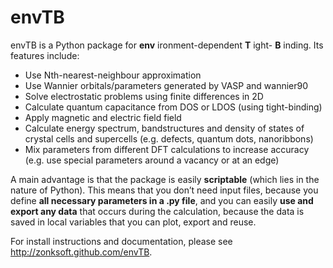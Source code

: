 envTB
=====

envTB is a Python package for **env** ironment-dependent **T** ight- **B** inding. Its features include:

* Use Nth-nearest-neighbour approximation
* Use Wannier orbitals/parameters generated by VASP and wannier90
* Solve electrostatic problems using finite differences in 2D
* Calculate quantum capacitance from DOS or LDOS (using tight-binding)
* Apply magnetic and electric field field
* Calculate energy spectrum, bandstructures and density of states of crystal cells and supercells (e.g. defects, quantum dots, nanoribbons)
* Mix parameters from different DFT calculations to increase accuracy (e.g. use special parameters around a vacancy or at an edge)


A main advantage is that the package is easily **scriptable** (which lies in the nature of Python). This means that you don’t need input files, because you define **all necessary parameters in a .py file**, and you can easily **use and export any data** that occurs during the calculation, because the data is saved in local variables that you can plot, export and reuse.

For install instructions and documentation, please see http://zonksoft.github.com/envTB.
